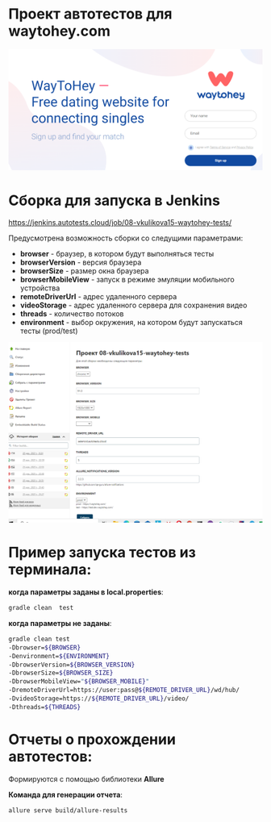 # Проект автотестов для waytohey.com

![Главная сайта](https://github.com/vkos15/waytohey_tests/blob/main/images/WayToHey%20%E2%9D%A4%EF%B8%8F%20Main%20page.png)

# Сборка для запуска в Jenkins 

https://jenkins.autotests.cloud/job/08-vkulikova15-waytohey-tests/

Предусмотрена возможность сборки со следущими параметрами:

- **browser** - браузер, в котором будут выполняться тесты
- **browserVersion** - версия браузера
- **browserSize** - размер окна браузера
- **browserMobileView** - запуск в режиме эмуляции мобильного устройства
- **remoteDriverUrl** - адрес удаленного сервера
- **videoStorage** - адрес удаленного сервера для сохранения видео
- **threads** - количество потоков
- **environment** - выбор окружения, на котором будут запускаться тесты (prod/test)

![Сборка в Jenkins](https://github.com/vkos15/waytohey_tests/blob/main/images/Jenkins-1.png)

# Пример запуска тестов из терминала: #

**когда параметры заданы в local.properties**:

```bash
gradle clean  test
```

**когда параметры не заданы**:
```bash
gradle clean test
-Dbrowser=${BROWSER}
-Denvironment=${ENVIRONMENT}
-DbrowserVersion=${BROWSER_VERSION}
-DbrowserSize=${BROWSER_SIZE}
-DbrowserMobileView="${BROWSER_MOBILE}"
-DremoteDriverUrl=https://user:pass@${REMOTE_DRIVER_URL}/wd/hub/
-DvideoStorage=https://${REMOTE_DRIVER_URL}/video/
-Dthreads=${THREADS}
```


# Отчеты о прохождении автотестов: #
Формируются с помощью библиотеки **Allure**

**Команда для генерации отчета**:

```bash
allure serve build/allure-results
```





